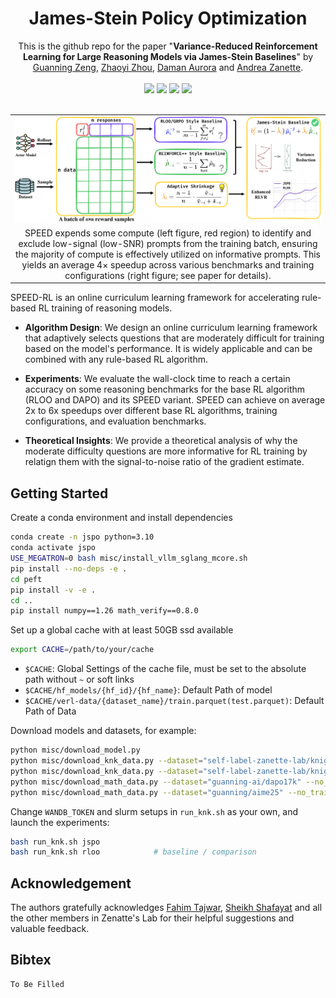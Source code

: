 <h1 align="center">James-Stein Policy Optimization</h1>

<div align="center">
This is the github repo for the paper "<strong>Variance-Reduced Reinforcement Learning for Large Reasoning Models via James-Stein Baselines</strong>" by <a href="https://github.com/guanning03">Guanning Zeng</a>, <a href="https://zhaoyizhou1123.github.io/">Zhaoyi Zhou</a>, <a href="https://daman1209arora.github.io/">Daman Aurora</a> and <a href="https://azanette.com/">Andrea Zanette</a>.
<br>
<br>
<a href="https://zanette-labs.github.io/speed-rl/">
    <img src="https://img.shields.io/badge/Website-%231e37ff?style=for-the-badge"></a>
<a href="https://arxiv.org/pdf/2506.09016">
    <img src="https://img.shields.io/badge/Paper-%23FF2442?style=for-the-badge"></a>
<a href="https://github.com/Zanette-Labs/speed-rl">
    <img src="https://img.shields.io/badge/Code-%230084FF?style=for-the-badge"></a>
<a href="https://x.com/ruiqizhang0614/status/1933527717036834843?s=12">
    <img src="https://img.shields.io/badge/Tweet-07C160?style=for-the-badge"></a>
</div>
<br>
<table>
  <tr>
    <td align="center">
      <img src="./site/static/images/teaser_figure.png" width="800" alt="Teaser Image">
    </td>
  </tr>
  <tr>
    <td align="center">SPEED expends some compute (left figure, red region) to identify and exclude low-signal (low-SNR) prompts from the training batch, ensuring the majority of compute is effectively utilized on informative prompts. This yields an average 4× speedup across various benchmarks and training configurations (right figure; see paper for details).</td>
  </tr>
</table>

SPEED-RL is an online curriculum learning framework for accelerating rule-based RL training of reasoning models.

- **Algorithm Design**: We design an online curriculum learning framework that adaptively selects questions that are moderately difficult for training based on the model's performance.
It is widely applicable and can be combined with any rule-based RL algorithm.

- **Experiments**: We evaluate the wall-clock time to reach a certain accuracy on some reasoning benchmarks for the base RL algorithm (RLOO and DAPO) and its SPEED variant. SPEED can achieve on average 2x to 6x speedups over different base RL algorithms, training configurations, and evaluation benchmarks.

- **Theoretical Insights**: We provide a theoretical analysis of why the moderate difficulty questions are more informative for RL training by relatign them with the signal-to-noise ratio of the gradient estimate.

## Getting Started

Create a conda environment and install dependencies

```bash
conda create -n jspo python=3.10
conda activate jspo
USE_MEGATRON=0 bash misc/install_vllm_sglang_mcore.sh
pip install --no-deps -e .
cd peft
pip install -v -e .
cd ..
pip install numpy==1.26 math_verify==0.8.0
```

Set up a global cache with at least 50GB ssd available

```bash
export CACHE=/path/to/your/cache
```

- `$CACHE`: Global Settings of the cache file, must be set to the absolute path without `~` or soft links
- `$CACHE/hf_models/{hf_id}/{hf_name}`: Default Path of model
- `$CACHE/verl-data/{dataset_name}/train.parquet(test.parquet)`: Default Path of Data

Download models and datasets, for example:

```bash
python misc/download_model.py
python misc/download_knk_data.py --dataset="self-label-zanette-lab/knight-knave-3" --save_name="train"
python misc/download_knk_data.py --dataset="self-label-zanette-lab/knight-knave-3-OOD-test100" --save_name="test"
python misc/download_math_data.py --dataset="guanning-ai/dapo17k" --no_test
python misc/download_math_data.py --dataset="guanning/aime25" --no_train
```

Change `WANDB_TOKEN` and slurm setups in `run_knk.sh` as your own, and launch the experiments:

```bash
bash run_knk.sh jspo
bash run_knk.sh rloo            # baseline / comparison
```

## Acknowledgement

The authors gratefully acknowledges <a href="https://tajwarfahim.github.io/">Fahim Tajwar</a>, <a href="https://sheikhshafayat.github.io/">Sheikh Shafayat</a> and all the other members in Zenatte's Lab for their helpful suggestions and valuable feedback.

## Bibtex 

```
To Be Filled
```


